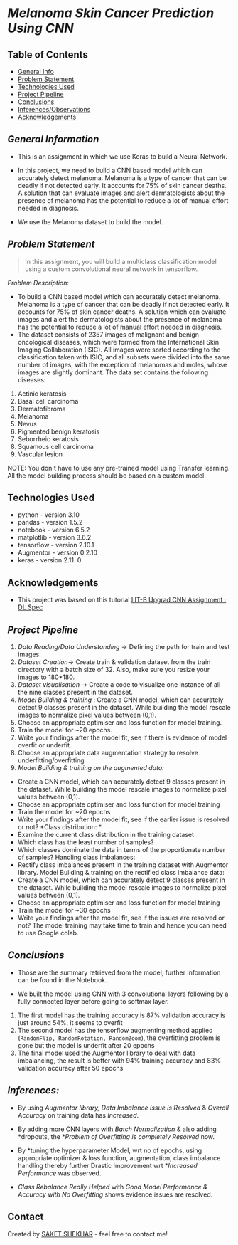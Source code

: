 # *Melanoma Skin Cancer Prediction Using CNN*

## Table of Contents
* [General Info](#general-information)
* [Problem Statement](#problem-statement)
* [Technologies Used](#technologies-used)
* [Project Pipeline](#project-pipeline)
* [Conclusions](#conclusions)
* [Inferences/Observations](#inferences)
* [Acknowledgements](#acknowledgements)


## *General Information*
- This is an assignment in which we use Keras to build a Neural Network.

- In this project, we need to build a CNN based model which can accurately detect melanoma. Melanoma is a type of cancer that can be deadly if not detected early. It accounts for 75% of skin cancer deaths. A solution that can evaluate images and alert dermatologists about the presence of melanoma has the potential to reduce a lot of manual effort needed in diagnosis.

- We use the Melanoma dataset to build the model.

## *Problem Statement*
> In this assignment, you will build a multiclass classification model using a custom convolutional neural network in tensorflow.

*Problem Description*: 
- To build a CNN based model which can accurately detect melanoma. Melanoma is a type of cancer that can be deadly if not detected early. It accounts for 75% of skin cancer deaths. A solution which can evaluate images and alert the dermatologists about the presence of melanoma has the potential to reduce a lot of manual effort needed in diagnosis.   
- The dataset consists of 2357 images of malignant and benign oncological diseases, which were formed from the International Skin Imaging Collaboration (ISIC). All images were sorted according to the classification taken with ISIC, and all subsets were divided into the same number of images, with the exception of melanomas and moles, whose images are slightly dominant. The data set contains the following diseases:   
1. Actinic keratosis   
2. Basal cell carcinoma
3. Dermatofibroma
4. Melanoma
5. Nevus
6. Pigmented benign keratosis
7. Seborrheic keratosis
8. Squamous cell carcinoma
9. Vascular lesion    
  
NOTE: You don't have to use any pre-trained model using Transfer learning. All the model building process should be based on a custom model.

## Technologies Used
- python - version 3.10
- pandas - version 1.5.2
- notebook - version 6.5.2
- matplotlib - version 3.6.2
- tensorflow - version 2.10.1
- Augmentor - version 0.2.10
- keras -  version 2.11. 0

## Acknowledgements

- This project was based on this tutorial [IIIT-B Upgrad CNN Assignment : DL Spec](https://github.com/ContentUpgrad/Convolutional-Neural-Networks/blob/main/Melanoma%20Detection%20Assignment/Starter_code_Assignment_CNN_Skin_Cancer%20(1).ipynb)

## *Project Pipeline*

1. *Data Reading/Data Understanding* → Defining the path for train and test images.      
2. *Dataset Creation*→ Create train & validation dataset from the train directory with a batch size of 32. Also, make sure you resize your images to 180*180.  
3. *Dataset visualisation* → Create a code to visualize one instance of all the nine classes present in the dataset.   
4. *Model Building & training* : Create a CNN model, which can accurately detect 9 classes present in the dataset. While building the model rescale images to normalize pixel values between (0,1).   
5. Choose an appropriate optimiser and loss function for model training.  
6. Train the model for ~20 epochs.   
7. Write your findings after the model fit, see if there is evidence of model overfit or underfit.  
8. Choose an appropriate data augmentation strategy to resolve underfitting/overfitting 
9. *Model Building & training on the augmented data:*
 - Create a CNN model, which can accurately detect 9 classes present in the dataset. While building the model rescale images to normalize pixel values between (0,1).
 - Choose an appropriate optimiser and loss function for model training
 - Train the model for ~20 epochs
 - Write your findings after the model fit, see if the earlier issue is resolved or not? *Class distribution: *
 - Examine the current class distribution in the training dataset
 - Which class has the least number of samples?
 - Which classes dominate the data in terms of the proportionate number of samples? Handling class imbalances:
 - Rectify class imbalances present in the training dataset with Augmentor library. Model Building & training on the rectified class imbalance data:
 - Create a CNN model, which can accurately detect 9 classes present in the dataset. While building the model rescale images to normalize pixel values between (0,1).
 - Choose an appropriate optimiser and loss function for model training
 - Train the model for ~30 epochs
 - Write your findings after the model fit, see if the issues are resolved or not?
 The model training may take time to train and hence you can need to use Google colab.

## *Conclusions*

- Those are the summary retrieved from the model, further information can be found in the Notebook.  

- We built the model using CNN with 3 convolutional layers following by a fully connected layer before going to softmax layer.   

1. The first model has the training accuracy is 87% validation accuracy is just around 54%, it seems to overfit
2. The second model has the tensorflow augmenting method applied (`RandomFlip, RandomRotation, RandomZoom`), the overfitting problem is gone but the model is underfit after 20 epochs
3. The final model used the Augmentor library to deal with data imbalancing, the result is better with 94% training accuracy and 83% validation accuracy after 50 epochs 

## *Inferences:*    

* By using *Augmentor library, Data Imbalance Issue is Resolved* & *Overall Accuracy* on training data has *Increased*.

* By adding more CNN layers with *Batch Normalization* & also adding *dropouts, the **Problem of Overfitting is completely Resolved* now.

* By *tuning the hyperparameter Model, wrt no of epochs, using appropriate optimizer & loss function, augmentation, class imbalance handling thereby further Drastic Improvement wrt **Increased Performance* was observed.

* *Class Rebalance Really Helped* with *Good Model Performance & Accuracy with No Overfitting* shows evidence issues are resolved.

## Contact
Created by [SAKET SHEKHAR](https://github.com/SaketShekhar) - feel free to contact me!

<!-- This project is Assignment given Under IIT-B & Upgrad In Deep Learning Specialization.-->
